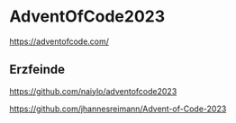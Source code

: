 # AdventOfCode2023

<https://adventofcode.com/>

## Erzfeinde

<https://github.com/naiylo/adventofcode2023>

<https://github.com/jhannesreimann/Advent-of-Code-2023>
